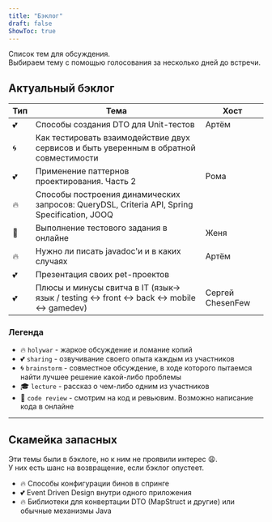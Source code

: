 ```yaml
---
title: "Бэклог"
draft: false
ShowToc: true
---
```


Список тем для обсуждения.  
Выбираем тему с помощью голосования за несколько дней до встречи.

## Актуальный бэклог

| Тип          | Тема       | Хост |
|--------------|------------|---------|
| :two_hearts: | Способы создания DTO для Unit-тестов | Артём |
| :cyclone:    | Как тестировать взаимодействие двух сервисов и быть уверенным в обратной совместимости | |
| :two_hearts: | Применение паттернов проектирования. Часть 2 | Рома |
| :fire:       | Способы построения динамических запросов: QueryDSL, Criteria API, Spring Specification, JOOQ | |
| :eyes:       | Выполнение тестового задания в онлайне | Женя |
| :fire:       | Нужно ли писать javadoc'и и в каких случаях | Артём |
| :two_hearts: | Презентация своих pet-проектов |  |
| :two_hearts: | Плюсы и минусы свитча в IT (язык-> язык / testing <-> front <-> back <-> mobile <-> gamedev) | Сергей ChesenFew |


### Легенда
- :fire: `holywar` - жаркое обсуждение и ломание копий
- :two_hearts: `sharing` - озвучивание своего опыта каждым из участников
- :cyclone: `brainstorm` - совместное обсуждение, в ходе которого пытаемся найти лучшее решение какой-либо проблемы
- :mortar_board: `lecture` - рассказ о чем-либо одним из участников
- :eyes: `code review` - смотрим на код и ревьювим. Возможно написание кода в онлайне

---

## Скамейка запасных
Эти темы были в бэклоге, но к ним не проявили интерес :weary:.  
У них есть шанс на возвращение, если бэклог опустеет.

- :fire: Способы конфигурации бинов в спринге 
- :two_hearts: Event Driven Design внутри одного приложения 
- :fire: Библиотеки для конвертации DTO (MapStruct и другие) или обычные механизмы Java 
